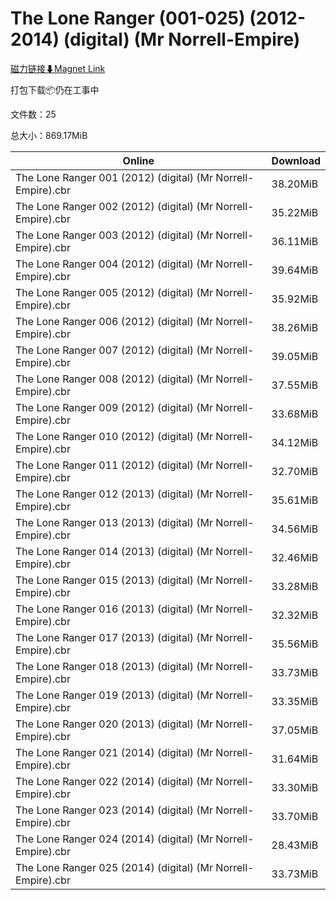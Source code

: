 # The Lone Ranger (001-025) (2012-2014) (digital) (Mr Norrell-Empire)

[磁力链接⬇Magnet Link](magnet:?xt=urn:btih:fa02d25efc67e4bd149080f08746f8c62f0c526f&dn=The%20Lone%20Ranger%20%28001-025%29%20%282012-2014%29%20%28digital%29%20%28Mr%20Norrell-Empire%29)

打包下载📦仍在工事中

文件数：25

总大小：869.17MiB

Online | Download
--- | ---
The Lone Ranger 001 (2012) (digital) (Mr Norrell-Empire).cbr | 38.20MiB
The Lone Ranger 002 (2012) (digital) (Mr Norrell-Empire).cbr | 35.22MiB
The Lone Ranger 003 (2012) (digital) (Mr Norrell-Empire).cbr | 36.11MiB
The Lone Ranger 004 (2012) (digital) (Mr Norrell-Empire).cbr | 39.64MiB
The Lone Ranger 005 (2012) (digital) (Mr Norrell-Empire).cbr | 35.92MiB
The Lone Ranger 006 (2012) (digital) (Mr Norrell-Empire).cbr | 38.26MiB
The Lone Ranger 007 (2012) (digital) (Mr Norrell-Empire).cbr | 39.05MiB
The Lone Ranger 008 (2012) (digital) (Mr Norrell-Empire).cbr | 37.55MiB
The Lone Ranger 009 (2012) (digital) (Mr Norrell-Empire).cbr | 33.68MiB
The Lone Ranger 010 (2012) (digital) (Mr Norrell-Empire).cbr | 34.12MiB
The Lone Ranger 011 (2012) (digital) (Mr Norrell-Empire).cbr | 32.70MiB
The Lone Ranger 012 (2013) (digital) (Mr Norrell-Empire).cbr | 35.61MiB
The Lone Ranger 013 (2013) (digital) (Mr Norrell-Empire).cbr | 34.56MiB
The Lone Ranger 014 (2013) (digital) (Mr Norrell-Empire).cbr | 32.46MiB
The Lone Ranger 015 (2013) (digital) (Mr Norrell-Empire).cbr | 33.28MiB
The Lone Ranger 016 (2013) (digital) (Mr Norrell-Empire).cbr | 32.32MiB
The Lone Ranger 017 (2013) (digital) (Mr Norrell-Empire).cbr | 35.56MiB
The Lone Ranger 018 (2013) (digital) (Mr Norrell-Empire).cbr | 33.73MiB
The Lone Ranger 019 (2013) (digital) (Mr Norrell-Empire).cbr | 33.35MiB
The Lone Ranger 020 (2013) (digital) (Mr Norrell-Empire).cbr | 37.05MiB
The Lone Ranger 021 (2014) (digital) (Mr Norrell-Empire).cbr | 31.64MiB
The Lone Ranger 022 (2014) (digital) (Mr Norrell-Empire).cbr | 33.30MiB
The Lone Ranger 023 (2014) (digital) (Mr Norrell-Empire).cbr | 33.70MiB
The Lone Ranger 024 (2014) (digital) (Mr Norrell-Empire).cbr | 28.43MiB
The Lone Ranger 025 (2014) (digital) (Mr Norrell-Empire).cbr | 33.73MiB